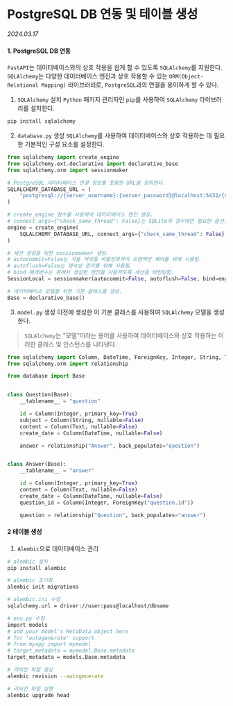 # PostgreSQL DB 연동 및 테이블 생성

_2024.03.17_

#### 1. PostgreSQL DB 연동

`FastAPI`는 데이터베이스와의 상호 작용을 쉽게 할 수 있도록 `SQLAlchemy`를 지원한다. `SQLAlchemy`는 다양한 데이터베이스 엔진과 상호 작용할 수 있는 `ORM(Object-Relational Mapping)` 라이브러리로, `PostgreSQL`과의 연결을 용이하게 할 수 있다.

1. `SQLAlchemy` 설치
`Python` 패키지 관리자인 `pip`를 사용하여 `SQLAlchemy` 라이브러리를 설치한다.

```bash
pip install sqlalchemy
```

2. `database.py` 생성
`SQLAlchemy`를 사용하여 데이터베이스와 상호 작용하는 데 필요한 기본적인 구성 요소를 설정한다.

```py
from sqlalchemy import create_engine
from sqlalchemy.ext.declarative import declarative_base
from sqlalchemy.orm import sessionmaker

# PostgreSQL 데이터베이스 연결 정보를 포함한 URL을 정의한다.
SQLALCHEMY_DATABASE_URL = (
    "postgresql://{server_username}:{server_password}@localhost:5432/{database_name}"
)

# create_engine 함수를 사용하여 데이터베이스 엔진 생성.
# connect_args={"check_same_thread": False}는 SQLite의 경우에만 필요한 옵션.
engine = create_engine(
    SQLALCHEMY_DATABASE_URL, connect_args={"check_same_thread": False}
)

# 세션 생성을 위한 sessionmaker 생성.
# autocommit=False는 자동 커밋을 비활성화하여 트랜잭션 제어를 위해 사용됨.
# autoflush=False는 영속성 관리를 위해 사용됨. 
# bind 매개변수는 위에서 생성한 엔진을 사용하도록 세션을 바인딩함.
SessionLocal = sessionmaker(autocommit=False, autoflush=False, bind=engine)

# 데이터베이스 모델을 위한 기본 클래스를 생성.
Base = declarative_base()
```

3. `model.py` 생성
이전에 생성한 이 기본 클래스를 사용하여 `SQLAlchemy` 모델을 생성한다.

> `SQLAlchemy`는 "모델"이라는 용어를 사용하여 데이터베이스와 상호 작용하는 이러한 클래스 및 인스턴스를 나타낸다.

```py
from sqlalchemy import Column, DateTime, ForeignKey, Integer, String, Text
from sqlalchemy.orm import relationship

from database import Base


class Question(Base):
    __tablename__ = "question"

    id = Column(Integer, primary_key=True)
    subject = Column(String, nullable=False)
    content = Column(Text, nullable=False)
    create_date = Column(DateTime, nullable=False)

    answer = relationship("Answer", back_populates="question")


class Answer(Base):
    __tablename__ = "answer"

    id = Column(Integer, primary_key=True)
    content = Column(Text, nullable=False)
    create_date = Column(DateTime, nullable=False)
    question_id = Column(Integer, ForeignKey("question.id"))

    question = relationship("Question", back_populates="answer")
```

#### 2 테이블 생성

1. `Alembic`으로 데이터베이스 관리

```bash
# alembic 설치
pip install alembic

# alembic 초기화
alembic init migrations

# alembic.ini 수정
sqlalchemy.url = driver://user:pass@localhost/dbname

# env.py 수정
import models
# add your model's MetaData object here
# for 'autogenerate' support
# from myapp import mymodel
# target_metadata = mymodel.Base.metadata
target_metadata = models.Base.metadata

# 리비전 파일 생성
alembic revision --autogenerate

# 리비전 파일 실행
alembic upgrade head
```
